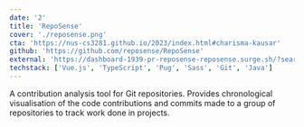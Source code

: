 ```yaml
---
date: '2'
title: 'RepoSense'
cover: './reposense.png'
cta: 'https://nus-cs3281.github.io/2023/index.html#charisma-kausar'
github: 'https://github.com/reposense/RepoSense'
external: 'https://dashboard-1939-pr-reposense-reposense.surge.sh/?search=&sort=groupTitle&sortWithin=title&since=2018-03-01&timeframe=commit&mergegroup=p-repo-sense-test-repo%2Fcode%5Bmaster%5D~reposense%2Ftestrepo-Alpha%5Bmaster%5D~reposense%2Ftestrepo-Beta%5Badd-config-json%5D~reposense%2Ftestrepo-Beta%5Bmaster%5D~reposense%2Ftestrepo-Delta%5Badd-binary-file%5D~reposense%2Ftestrepo-Delta%5Bmaster%5D~reposense%2Ftestrepo-gitlab%5Bmain%5D~skyblaise%2Ftestrepo-bitbucket%5Bmaster%5D&groupSelect=groupByRepos&breakdown=false&isTabOnMergedGroup=true&tabOpen=true&tabType=authorship&tabAuthor=lithiumlkid&tabRepo=reposense%2Ftestrepo-Delta%5Badd-binary-file%5D&authorshipIsMergeGroup=true&authorshipFileTypes=code~tests~docs~other&authorshipIsBinaryFileTypeChecked=false&authorshipIsIgnoredFilesChecked=false'
techstack: ['Vue.js', 'TypeScript', 'Pug', 'Sass', 'Git', 'Java']
---
```


A contribution analysis tool for Git repositories. Provides chronological visualisation of the code contributions and commits made to a group of repositories to track work done in projects.
